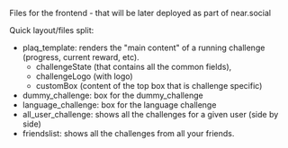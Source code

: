 Files for the frontend - that will be later deployed as part of near.social 


Quick layout/files split:

* plaq_template: renders the "main content" of a running challenge (progress, current reward, etc). 
    * challengeState (that contains all the common fields), 
    * challengeLogo (with logo)
    * customBox (content of the top box that is challenge specific)
* dummy_challenge: box for the dummy_challenge
* language_challenge: box for the language challenge
* all_user_challenge: shows all the challenges for a given user (side by side)
* friendslist: shows all the challenges from all your friends.